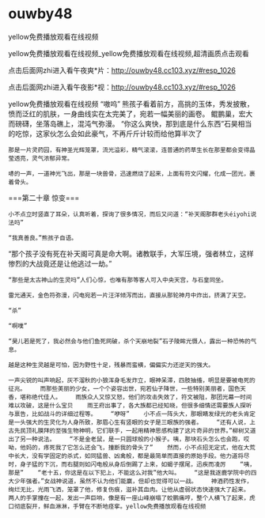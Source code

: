 # ouwby48
yellow免费播放观看在线视频

yellow免费播放观看在线视频_yellow免费播放观看在线视频,超清画质点击观看

点击后面网zhi进入看午夜爽*片：http://ouwby48.cc103.xyz/#resp_1026

点击后面网zhi进入看午夜影*视：http://ouwby48.cc103.xyz/#resp_1026

yellow免费播放观看在线视频    “嗷呜”    熊孩子看着前方，高挑的玉体，秀发披散，愤而泛红的肌肤，一身曲线实在太完美了，宛若一幅美丽的画卷。    鲲鹏巢，宏大而磅礴，坐落岛礁上，混沌气弥漫。    “你这么爽快，那到底是什么东西”石昊相当的吃惊，这家伙怎么会如此豪气，不再斤斤计较而给他算半次了

    那是一片灵药园，有神圣光辉笼罩，流光溢彩，精气滚滚，连普通的药草生长在那里都会变得晶莹透亮，灵气浓郁异常。

    哧的一声，一道神光飞出，那是一块兽骨，迅速燃烧了起来，上面有符文闪耀，化成一团光，裹着骨头。

===第二十章 惊变===

    小不点立时竖直了耳朵，认真听着，探询了很多情况，而后又问道：“补天阁那群老头éiyohi说法吗”

    “我真善良。”熊孩子自语。

“那个孩子没有死在补天阁可真是命大啊。诸教联手，大军压境，强者林立，这样惨烈的大战竟还是让他逃过一劫。”

    “那些是太古神山的生灵吗”人们心惊，也唯有那等客人可入中央天宫，与石皇同坐。

    雷光通天，金色符弥漫，闪电宛若一片汪洋倾泻而出，直接从那轮神月中炸出，挤满了天空。

    “杀”

    “啊噗”

    “昊儿若是死了，我必然会与他们鱼死网破，杀个天崩地裂”石子陵眸光慑人，露出一种恐怖的气息。

    越是这种生灵越是可怕，因为野性十足，残暴而蛮横，偏偏实力还逆天的强大。

    一声尖锐的叫声响起，灰不溜秋的小狼浑身毛发炸立，眼神呆滞，四肢抽搐，明显是要被电死的征兆。    而那些美丽的少女，一个个姿容出世，宛若仙子降世，一些特别美丽者，国色天香，堪称绝代佳人。    雨族众人又惊又怒，他们的攻击失效了，符文被阻，那团光幕一时间难以攻破，这是什么宝贝    雨王府出事了，各大族都已经知晓，但很多细情还需要族人探听与禀告，比如战斗的详细过程等。    “咿呀”    小不点一阵头大，那眼睛发绿光的老头肯定是一头强大的生灵化为人身所致，那眉心生有竖眼的女子是三眼族的强者。    “还有人说，上古先民顶礼膜拜的至强生物神明，它们联手，一起用精神思感构建了这片奇异的世界。”柳树又道出了另一种说法。    “不是金老鼠，是一只圆球般的小猴子。咦，那块石头怎么也会跑，哎呦，他妈的，疼死我了它怎么还会飞，撞断我的骨头了”    然而，小不点招无定式，他在大荒中长大，没有学固定的杀式，如同猛兽、凶禽般，都是最简单而直接的原始手段。他力道将尽时，身子猛的下沉，而右腿则如闪电般从身后倒踢了上来，如蝎子摆尾，迅疾而凌厉    “咦，那是”    “老十五，你这是在以下犯上，不能这么对我”他大叫。    “这是我逐鹿学院中的四大少年强者。”女战神说道，虽然不认为他们能赢，但却也觉得可以一战。    神酒药性发作，绚烂无比，光雨飞洒，笼罩了他，修复伤痕，滋补其血肉。让他从虚弱状态快速强大了起来。    两人的手掌撞在一起，发出一声巨响，像是有一座山峰崩塌了蛟鹏痛哼，整个人横飞了起来，虎口彻底裂开，鲜血淋淋，手臂在不断地痉挛。yellow免费播放观看在线视频
